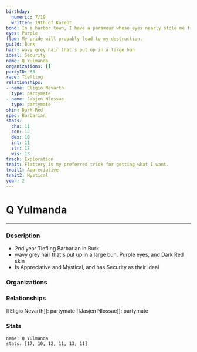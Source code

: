 ```yaml
---
birthday:
  numeric: 7/19
  written: 19th of Korent
bond: In a harbor town, I have a paramour whose eyes nearly stole me from the sea.
eyes: Purple
flaw: My pride will probably lead to my destruction.
guild: Burk
hair: wavy grey hair that's put up in a large bun
ideal: Security
name: Q Yulmanda
organizations: []
partyID: 65
race: Tiefling
relationships:
- name: Eligio Nevarth
  type: partymate
- name: Jasjen Nlossae
  type: partymate
skin: Dark Red
spec: Barbarian
stats:
  cha: 11
  con: 12
  dex: 10
  int: 11
  str: 17
  wis: 13
track: Exploration
trait: Flattery is my preferred trick for getting what I want.
trait1: Appreciative
trait2: Mystical
year: 2
---
```

# Q Yulmanda
---
### Description
- 2nd year Tiefling Barbarian in Burk
- wavy grey hair that's put up in a large bun, Purple eyes, and Dark Red skin
- Is Appreciative and Mystical, and has Security as their ideal

### Organizations
### Relationships
[[Eligio Nevarth]]: partymate
[[Jasjen Nlossae]]: partymate
### Stats
```statblock
name: Q Yulmanda
stats: [17, 10, 12, 11, 13, 11]
```